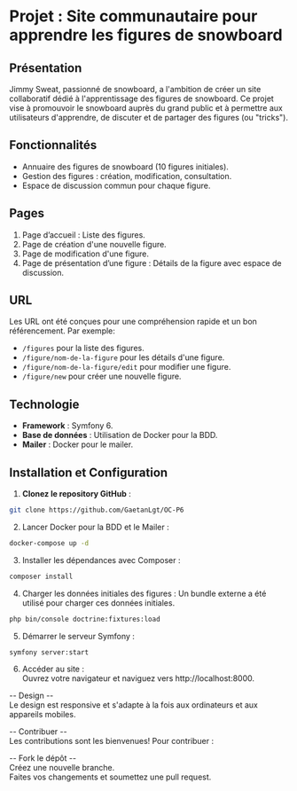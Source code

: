 # Projet : Site communautaire pour apprendre les figures de snowboard

## Présentation

Jimmy Sweat, passionné de snowboard, a l'ambition de créer un site collaboratif dédié à l'apprentissage des figures de snowboard. Ce projet vise à promouvoir le snowboard auprès du grand public et à permettre aux utilisateurs d'apprendre, de discuter et de partager des figures (ou "tricks").

## Fonctionnalités

- Annuaire des figures de snowboard (10 figures initiales).
- Gestion des figures : création, modification, consultation.
- Espace de discussion commun pour chaque figure.

## Pages

1. Page d’accueil : Liste des figures.
2. Page de création d'une nouvelle figure.
3. Page de modification d'une figure.
4. Page de présentation d’une figure : Détails de la figure avec espace de discussion.

## URL

Les URL ont été conçues pour une compréhension rapide et un bon référencement. Par exemple:
- `/figures` pour la liste des figures.
- `/figure/nom-de-la-figure` pour les détails d'une figure.
- `/figure/nom-de-la-figure/edit` pour modifier une figure.
- `/figure/new` pour créer une nouvelle figure.

## Technologie

- **Framework** : Symfony 6.
- **Base de données** : Utilisation de Docker pour la BDD.
- **Mailer** : Docker pour le mailer.

## Installation et Configuration

1. **Clonez le repository GitHub** :


```bash
git clone https://github.com/GaetanLgt/OC-P6
```
2. Lancer Docker pour la BDD et le Mailer :
```bash
docker-compose up -d
``` 

3. Installer les dépendances avec Composer :
```bash
composer install
```

4. Charger les données initiales des figures :
Un bundle externe a été utilisé pour charger ces données initiales.
```bash
php bin/console doctrine:fixtures:load
```

5. Démarrer le serveur Symfony :
```bash
symfony server:start
```

6. Accéder au site :  
Ouvrez votre navigateur et naviguez vers http://localhost:8000.  


-- Design --  
Le design est responsive et s'adapte à la fois aux ordinateurs et aux appareils mobiles.  

-- Contribuer --  
Les contributions sont les bienvenues! Pour contribuer :  

-- Fork le dépôt --  
Créez une nouvelle branche.  
Faites vos changements et soumettez une pull request.  


